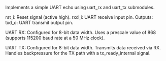 Implements a simple UART echo using uart_rx and uart_tx submodules.

rst_i: Reset signal (active high).
rxd_i: UART receive input pin.
Outputs:
txd_o: UART transmit output pin.

UART RX:
Configured for 8-bit data width.
Uses a prescale value of 868 (supports 115200 baud rate at a 50 MHz clock).

UART TX:
Configured for 8-bit data width.
Transmits data received via RX.
Handles backpressure for the TX path with a tx_ready_internal signal.
